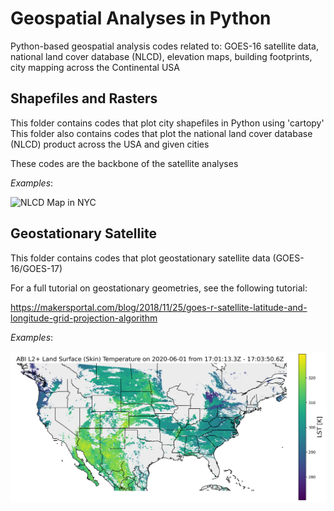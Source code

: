 # Geospatial Analyses in Python
Python-based geospatial analysis codes related to: GOES-16 satellite data, national land cover database (NLCD), elevation maps, building footprints, city mapping across the Continental USA

## Shapefiles and Rasters
This folder contains codes that plot city shapefiles in Python using 'cartopy' 
This folder also contains codes that plot the national land cover database (NLCD) product across the USA and given cities

These codes are the backbone of the satellite analyses

*Examples*:

![NLCD Map in NYC](./image_repository/NLCD_w_city_boundary_nyc.png)

## Geostationary Satellite
This folder contains codes that plot geostationary satellite data (GOES-16/GOES-17)

For a full tutorial on geostationary geometries, see the following tutorial:

https://makersportal.com/blog/2018/11/25/goes-r-satellite-latitude-and-longitude-grid-projection-algorithm


*Examples*:

![GOES-16 Satellite LST Example](./image_repository/GOES16_LST_test.png)
